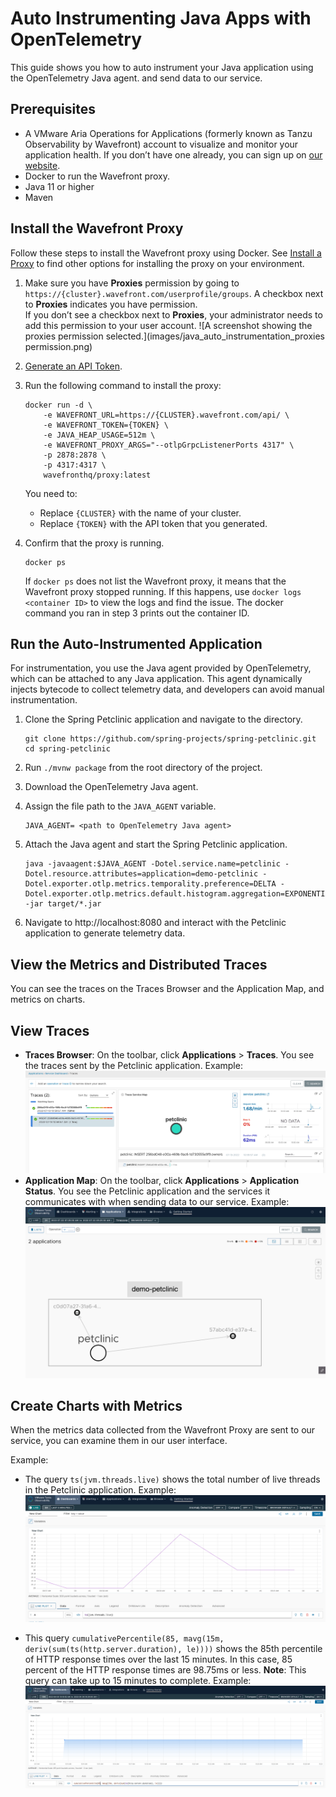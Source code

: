 # Auto Instrumenting Java Apps with OpenTelemetry

This guide shows you how to auto instrument your Java application using the OpenTelemetry Java agent. and send data to our service. 


## Prerequisites

* A VMware Aria Operations for Applications (formerly known as Tanzu Observability by Wavefront) account to visualize and monitor your application health. If you don’t have one already, you can sign up on [our website](https://www.vmware.com/products/aria-operations-for-applications.html). 
* Docker to run the Wavefront proxy. 
* Java 11 or higher
* Maven


## Install the Wavefront Proxy

Follow these steps to install the Wavefront proxy using Docker. See [Install a Proxy](https://docs.wavefront.com/proxies_installing.html#install-a-proxy) to find other options for installing the proxy on your environment.

1. Make sure you have **Proxies** permission by going to `https://{cluster}.wavefront.com/userprofile/groups`. A checkbox next to **Proxies** indicates you have permission. 
<br/>If you don’t see a checkbox next to **Proxies**, your administrator needs to add this permission to your user account.
    ![A screenshot showing the proxies permission selected.](images/java_auto_instrumentation_proxies permission.png)

1. [Generate an API Token](https://docs.wavefront.com/wavefront_api.html#generating-an-api-token).
1. Run the following command to install the proxy:
    ```
    docker run -d \
        -e WAVEFRONT_URL=https://{CLUSTER}.wavefront.com/api/ \
        -e WAVEFRONT_TOKEN={TOKEN} \
        -e JAVA_HEAP_USAGE=512m \
        -e WAVEFRONT_PROXY_ARGS="--otlpGrpcListenerPorts 4317" \
        -p 2878:2878 \
        -p 4317:4317 \
        wavefronthq/proxy:latest
    ```
    You need to:
    * Replace `{CLUSTER}` with the name of your cluster.
    * Replace `{TOKEN}` with the API token that you generated. 
1. Confirm that the proxy is running.
    ```
    docker ps
    ```

    If `docker ps` does not list the Wavefront proxy, it means that the Wavefront proxy stopped running. If this happens, use `docker logs <container ID>` to view the logs and find the issue. The docker command you ran in step 3 prints out the container ID.

## Run the Auto-Instrumented Application

For instrumentation, you use the Java agent provided by OpenTelemetry, which can be attached to any Java application. This agent dynamically injects bytecode to collect telemetry data, and developers can avoid manual instrumentation. 

1. Clone the Spring Petclinic application and navigate to the directory.
    ```
    git clone https://github.com/spring-projects/spring-petclinic.git
    cd spring-petclinic
    ```

1. Run `./mvnw package` from the root directory of the project.
1. Download the OpenTelemetry Java agent.
1. Assign the file path to the `JAVA_AGENT` variable.
    ```
    JAVA_AGENT= <path to OpenTelemetry Java agent>
    ```
1. Attach the Java agent and start the Spring Petclinic application.
    ```
    java -javaagent:$JAVA_AGENT -Dotel.service.name=petclinic -Dotel.resource.attributes=application=demo-petclinic -Dotel.exporter.otlp.metrics.temporality.preference=DELTA -Dotel.exporter.otlp.metrics.default.histogram.aggregation=EXPONENTIAL_BUCKET_HISTOGRAM -jar target/*.jar
    ```

1. Navigate to http://localhost:8080 and interact with the Petclinic application to generate telemetry data.

## View the Metrics and Distributed Traces

You can see the traces on the Traces Browser and the Application Map, and metrics on charts.

## View Traces

* **Traces Browser**: On the toolbar, click **Applications** > **Traces**. You see the traces sent by the Petclinic application.
    Example:
    ![A screenshot showing the Traces Browser with the traces that were sent from the Petclinic application.](images/java_auto_instrumentation_traces_browser.png)
* **Application Map**: On the toolbar, click **Applications** > **Application Status**. You see the Petclinic application and the services it communicates with when sending data to our service.
    Example:
    ![A screenshot showing the Application Map with the Petclinic application.](images/java_auto_instrumentation_application_map.png)

## Create Charts with Metrics

When the metrics data collected from the Wavefront Proxy are sent to our service, you can examine them in our user interface.

Example:

* The query `ts(jvm.threads.live)` shows the total number of live threads in the Petclinic application.
    Example:
    ![A screenshot showing the chart data when you query for ts(jvm.threads.live).](images/java_auto_instrumentation_metrics_chart.png)

* This query `cumulativePercentile(85, mavg(15m, deriv(sum(ts(http.server.duration), le))))` shows the 85th percentile of HTTP response times over the last 15 minutes. In this case, 85 percent of the HTTP response times are 98.75ms or less.
    **Note**: This query can take up to 15 minutes to complete.
    Example:
    ![A screenshot showing the chart data when you query for the cumulativePercentile.](images/java_auto_instrumentation_metrics_chart_cumulativePercentile.png)